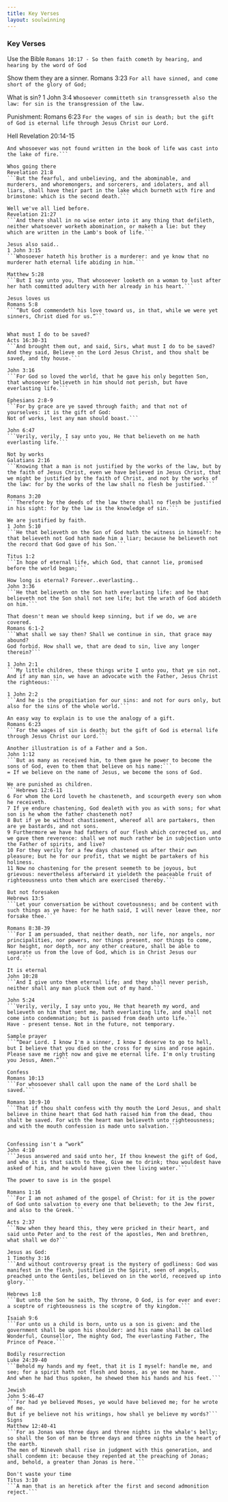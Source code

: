 ```yaml
---
title: Key Verses
layout: soulwinning
---
```


### Key Verses

Use the Bible 
```Romans 10:17 - So then faith cometh by hearing, and hearing by the word of God```

Show them they are a sinner. 
Romans 3:23 
```For all have sinned, and come short of the glory of God;```

What is sin?
1 John 3:4
```Whosoever committeth sin transgresseth also the law: for sin is the transgression of the law.```

Punishment:
Romans 6:23
```For the wages of sin is death; but the gift of God is eternal life through Jesus Christ our Lord.```

Hell
Revelation 20:14-15
```And death and hell were cast into the lake of fire. This is the second death.
And whosoever was not found written in the book of life was cast into the lake of fire.```

Whos going there
Revelation 21:8
```But the fearful, and unbelieving, and the abominable, and murderers, and whoremongers, and sorcerers, and idolaters, and all liars, shall have their part in the lake which burneth with fire and brimstone: which is the second death.```

Well we've all lied before. 
Revelation 21:27
```And there shall in no wise enter into it any thing that defileth, neither whatsoever worketh abomination, or maketh a lie: but they which are written in the Lamb's book of life.```

Jesus also said..
1 John 3:15
```Whosoever hateth his brother is a murderer: and ye know that no murderer hath eternal life abiding in him.```

Matthew 5:28
```But I say unto you, That whosoever looketh on a woman to lust after her hath committed adultery with her already in his heart.```

Jesus loves us
Romans 5:8
```“But God commendeth his love toward us, in that, while we were yet sinners, Christ died for us.”```


What must I do to be saved?
Acts 16:30-31 
```And brought them out, and said, Sirs, what must I do to be saved?
And they said, Believe on the Lord Jesus Christ, and thou shalt be saved, and thy house.```

John 3:16
```For God so loved the world, that he gave his only begotten Son, that whosoever believeth in him should not perish, but have everlasting life.```

Ephesians 2:8-9
```For by grace are ye saved through faith; and that not of yourselves: it is the gift of God:
Not of works, lest any man should boast.```

John 6:47
```Verily, verily, I say unto you, He that believeth on me hath everlasting life.```

Not by works
Galatians 2:16
```Knowing that a man is not justified by the works of the law, but by the faith of Jesus Christ, even we have believed in Jesus Christ, that we might be justified by the faith of Christ, and not by the works of the law: for by the works of the law shall no flesh be justified.```

Romans 3:20
```Therefore by the deeds of the law there shall no flesh be justified in his sight: for by the law is the knowledge of sin.```

We are justified by faith. 
1 John 5:10
```He that believeth on the Son of God hath the witness in himself: he that believeth not God hath made him a liar; because he believeth not the record that God gave of his Son.```

Titus 1:2
```In hope of eternal life, which God, that cannot lie, promised before the world began;```

How long is eternal? Forever..everlasting..
John 3:36
```He that believeth on the Son hath everlasting life: and he that believeth not the Son shall not see life; but the wrath of God abideth on him.```

That doesn't mean we should keep sinning, but if we do, we are covered.
Romans 6:1-2
```What shall we say then? Shall we continue in sin, that grace may abound?
God forbid. How shall we, that are dead to sin, live any longer therein?```

1 John 2:1
```My little children, these things write I unto you, that ye sin not. And if any man sin, we have an advocate with the Father, Jesus Christ the righteous:```

1 John 2:2
```And he is the propitiation for our sins: and not for ours only, but also for the sins of the whole world.```

An easy way to explain is to use the analogy of a gift.
Romans 6:23
```For the wages of sin is death; but the gift of God is eternal life through Jesus Christ our Lord.```

Another illustration is of a Father and a Son.
John 1:12
```But as many as received him, to them gave he power to become the sons of God, even to them that believe on his name:```
= If we believe on the name of Jesus, we become the sons of God. 

We are punished as children.
```Hebrews 12:6-11
6 For whom the Lord loveth he chasteneth, and scourgeth every son whom he receiveth.
7 If ye endure chastening, God dealeth with you as with sons; for what son is he whom the father chasteneth not?
8 But if ye be without chastisement, whereof all are partakers, then are ye bastards, and not sons.
9 Furthermore we have had fathers of our flesh which corrected us, and we gave them reverence: shall we not much rather be in subjection unto the Father of spirits, and live?
10 For they verily for a few days chastened us after their own pleasure; but he for our profit, that we might be partakers of his holiness.
11 Now no chastening for the present seemeth to be joyous, but grievous: nevertheless afterward it yieldeth the peaceable fruit of righteousness unto them which are exercised thereby.```

But not foresaken
Hebrews 13:5
```Let your conversation be without covetousness; and be content with such things as ye have: for he hath said, I will never leave thee, nor forsake thee.```

Romans 8:38-39
```For I am persuaded, that neither death, nor life, nor angels, nor principalities, nor powers, nor things present, nor things to come,
Nor height, nor depth, nor any other creature, shall be able to separate us from the love of God, which is in Christ Jesus our Lord.```

It is eternal
John 10:28
```And I give unto them eternal life; and they shall never perish, neither shall any man pluck them out of my hand.```

John 5:24
```Verily, verily, I say unto you, He that heareth my word, and believeth on him that sent me, hath everlasting life, and shall not come into condemnation; but is passed from death unto life.```
Have - present tense. Not in the future, not temporary. 

Sample prayer
```“Dear Lord. I know I'm a sinner, I know I deserve to go to hell, but I believe that you died on the cross for my sins and rose again. Please save me right now and give me eternal life. I'm only trusting you Jesus, Amen.”```

Confess
Romans 10:13
```For whosoever shall call upon the name of the Lord shall be saved.```

Romans 10:9-10
```That if thou shalt confess with thy mouth the Lord Jesus, and shalt believe in thine heart that God hath raised him from the dead, thou shalt be saved. For with the heart man believeth unto righteousness; and with the mouth confession is made unto salvation.```


Confessing isn't a “work”
John 4:10
```Jesus answered and said unto her, If thou knewest the gift of God, and who it is that saith to thee, Give me to drink; thou wouldest have asked of him, and he would have given thee living water.```

The power to save is in the gospel

Romans 1:16
```For I am not ashamed of the gospel of Christ: for it is the power of God unto salvation to every one that believeth; to the Jew first, and also to the Greek.```

Acts 2:37
```Now when they heard this, they were pricked in their heart, and said unto Peter and to the rest of the apostles, Men and brethren, what shall we do?```

Jesus as God:
1 Timothy 3:16
```And without controversy great is the mystery of godliness: God was manifest in the flesh, justified in the Spirit, seen of angels, preached unto the Gentiles, believed on in the world, received up into glory.```

Hebrews 1:8
```But unto the Son he saith, Thy throne, O God, is for ever and ever: a sceptre of righteousness is the sceptre of thy kingdom.```

Isaiah 9:6
```For unto us a child is born, unto us a son is given: and the government shall be upon his shoulder: and his name shall be called Wonderful, Counsellor, The mighty God, The everlasting Father, The Prince of Peace.```

Bodily resurrection
Luke 24:39-40
```Behold my hands and my feet, that it is I myself: handle me, and see; for a spirit hath not flesh and bones, as ye see me have.
And when he had thus spoken, he shewed them his hands and his feet.```

Jewish
John 5:46-47
```For had ye believed Moses, ye would have believed me; for he wrote of me.
But if ye believe not his writings, how shall ye believe my words?```
Signs
Matthew 12:40-41
```For as Jonas was three days and three nights in the whale's belly; so shall the Son of man be three days and three nights in the heart of the earth.
The men of Nineveh shall rise in judgment with this generation, and shall condemn it: because they repented at the preaching of Jonas; and, behold, a greater than Jonas is here.```

Don't waste your time
Titus 3:10
```A man that is an heretick after the first and second admonition reject.```


